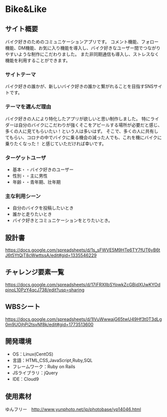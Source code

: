 # Bike&Like

## サイト概要
バイク好きのためのコミュニケーションアプリです。
コメント機能、フォロー機能、DM機能、お気に入り機能を導入し、バイク好きなユーザー間でつながりやすいような制作にこだわりました。
また非同期通信も導入し、ストレスなく機能を利用することができます。

### サイトテーマ
バイク好きの誰かが、新しいバイク好きの誰かと繋がれることを目指すSNSサイトです。

### テーマを選んだ理由
バイク好きの人により特化したアプリが欲しいと思い制作しました。
特にライダーは自分のバイクにこだわりが強くそこをアピールする場所が必要だと感じ、多くの人に見てもらいたい！という人は多いはず。
そこで、多くの人に共有してもらい、コロナの中でバイクに乗る機会の減った人でも、これを機にバイクに乗りたくなった！
と感じていただければ幸いです。

### ターゲットユーザ
- 基本・・バイク好きのユーザー
- 性別・・主に男性
- 年齢・・青年期、壮年期

### 主な利用シーン
- 自分のバイクを投稿したいとき
- 誰かと走りたいとき
- バイク好きとコミュニケーションをとりたいとき。

## 設計書
https://docs.google.com/spreadsheets/d/1s_sFWVE5M9HTe6TY7fUT6yB6tJ6t5YtQjT8cWwttssA/edit#gid=1335546229

## チャレンジ要素一覧
https://docs.google.com/spreadsheets/d/17iFRXlIbSYpwkZcGBidXUwKYOdpinoL10PzY4qcJ738/edit?usp=sharing

## WBSシート  
https://docs.google.com/spreadsheets/d/1lVuWwwajG65twU49Hf3t0T3dLg0m9UOjhPi2tsvNf8k/edit#gid=1773513600

## 開発環境
- OS：Linux(CentOS)
- 言語：HTML,CSS,JavaScript,Ruby,SQL
- フレームワーク：Ruby on Rails
- JSライブラリ：jQuery
- IDE：Cloud9

## 使用素材
ゆんフリー　http://www.yunphoto.net/jp/photobase/yp14046.html

